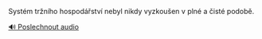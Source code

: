 
Systém tržního hospodářství nebyl nikdy vyzkoušen v plné a čisté podobě.

[🔊 Poslechnout audio](/data/7-paragraphs/audio/chapter_54/para_001-Systm-trnho-hospodstv-nebyl-nikdy-vyzkouen.mp3)
